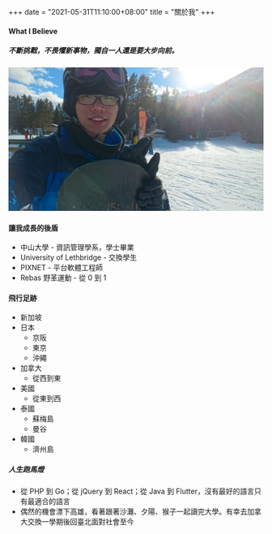 +++
date = "2021-05-31T11:10:00+08:00"
title = "關於我"
+++

#### What I Believe
##### 不斷挑戰，不畏懼新事物，獨自一人還是要大步向前。

![Castle Mountain](/img/about.jpg)

#### 讓我成長的後盾

* 中山大學 - 資訊管理學系，學士畢業
* University of Lethbridge - 交換學生
* PIXNET - 平台軟體工程師
* Rebas 野革運動 - 從 0 到 1

#### 飛行足跡

* 新加坡
* 日本
  * 京阪
  * 東京
  * 沖繩
* 加拿大
  * 從西到東
* 美國
  * 從東到西
* 泰國
  * 蘇梅島
  * 曼谷
* 韓國
  * 濟州島

##### 人生跑馬燈
* 從 PHP 到 Go；從 jQuery 到 React；從 Java 到 Flutter，沒有最好的語言只有最適合的語言
* 偶然的機會漂下高雄，看著跟著沙灘、夕陽、猴子一起讀完大學。有幸去加拿大交換一學期後回臺北面對社會至今

[1]: /img/about.jpg
